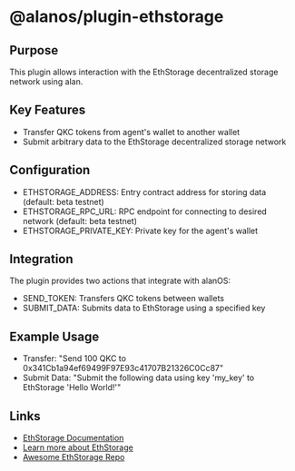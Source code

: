 # @alanos/plugin-ethstorage

## Purpose

This plugin allows interaction with the EthStorage decentralized storage network using alan.

## Key Features

- Transfer QKC tokens from agent's wallet to another wallet
- Submit arbitrary data to the EthStorage decentralized storage network

## Configuration

- ETHSTORAGE_ADDRESS: Entry contract address for storing data (default: beta testnet)
- ETHSTORAGE_RPC_URL: RPC endpoint for connecting to desired network (default: beta testnet)
- ETHSTORAGE_PRIVATE_KEY: Private key for the agent's wallet

## Integration

The plugin provides two actions that integrate with alanOS:

- SEND_TOKEN: Transfers QKC tokens between wallets
- SUBMIT_DATA: Submits data to EthStorage using a specified key

## Example Usage

- Transfer: "Send 100 QKC to 0x341Cb1a94ef69499F97E93c41707B21326C0Cc87"
- Submit Data: "Submit the following data using key 'my_key' to EthStorage 'Hello World!'"

## Links

- [EthStorage Documentation](https://docs.ethstorage.io/)
- [Learn more about EthStorage](https://ethstorage.io/)
- [Awesome EthStorage Repo](https://github.com/ethstorage/)

